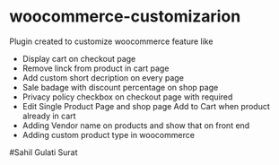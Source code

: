 # woocommerce-customizarion

Plugin created  to customize woocommerce feature like
<ul>
<li>Display cart on checkout page </li>
<li>Remove linck from product in cart page</li>
<li>Add custom short decription on every page</li>
<li>Sale badage with discount percentage on shop page</li>
<li>Privacy policy checkbox on checkout page with required </li>
<li>Edit Single Product Page and shop page Add to Cart when product already in cart</li>
<li>Adding Vendor name on products and show that on front end</li> 
<li>Adding custom product type in woocommerce</li>
</ul>

#Sahil Gulati Surat
